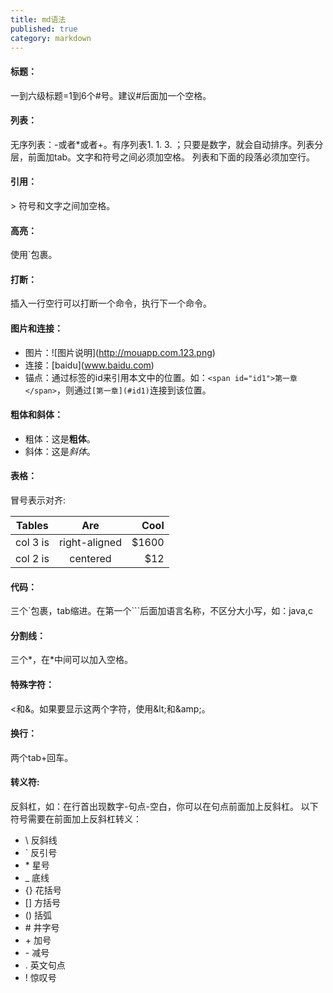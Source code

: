 ```yaml
---
title: md语法
published: true
category: markdown
---
```


#### 标题：   
一到六级标题=1到6个\#号。建议\#后面加一个空格。
####	列表：   
无序列表：\-或者\*或者\+。有序列表1\. 1\. 3\. ；只要是数字，就会自动排序。列表分层，前面加tab。文字和符号之间必须加空格。
列表和下面的段落必须加空行。
#### 引用：
\> 符号和文字之间加空格。
#### 高亮：
使用\`包裹。
#### 打断：
插入一行空行可以打断一个命令，执行下一个命令。
#### 图片和连接：
* 图片：\!\[图片说明\]\(http://mouapp.com.123.png)
* 连接：\[baidu\]\(www.baidu.com)
* 锚点：通过标签的id来引用本文中的位置。如：`<span id="id1">第一章</span>`，则通过`[第一章](#id1)`连接到该位置。

#### 粗体和斜体：
* 粗体：这是**粗体**。   
* 斜体：这是*斜体*。

#### 表格：
冒号表示对齐:

| Tables | Are   | Cool  |
| ------------- |:-------------:| -----:|
| col 3 is| right-aligned | $1600 |
| col 2 is | centered  |   $12 |

#### 代码：
三个\`包裹，tab缩进。在第一个\`\`\`后面加语言名称，不区分大小写，如：java,c
#### 分割线：
三个\*，在\*中间可以加入空格。
#### 特殊字符：
\<和\&。如果要显示这两个字符，使用\&lt;和\&amp;。
#### 换行：
两个tab+回车。
#### 转义符:
反斜杠，如：在行首出现数字-句点-空白，你可以在句点前面加上反斜杠。
以下符号需要在前面加上反斜杠转义：
  * \\   反斜线
  * \`   反引号
  * \*   星号
  * \_   底线
  * \{}  花括号
  * \[]  方括号
  * \()  括弧
  * \#   井字号
  * \+   加号
  * \-   减号
  * \.   英文句点
  * \!   惊叹号

